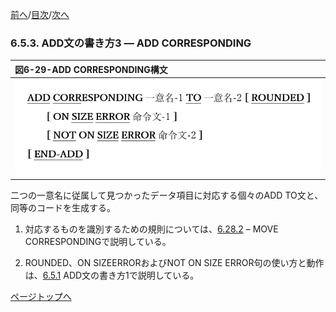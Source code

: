 <!--navi start1-->
[前へ](6-5-2.md)/[目次](https://opensourcecobol.github.io/markdown/TOC.html)/[次へ](6-6.md)
<!--navi end1-->
### 6.5.3. ADD文の書き方3 ― ADD CORRESPONDING

|図6-29-ADD CORRESPONDING構文|
|:--|
|![alt text](Image/6-29.png)|

二つの一意名に従属して見つかったデータ項目に対応する個々のADD TO文と、同等のコードを生成する。

1. 対応するものを識別するための規則については、[6.28.2](6-28-2.md) – MOVE CORRESPONDINGで説明している。

2. ROUNDED、ON SIZEERRORおよびNOT ON SIZE ERROR句の使い方と動作は、[6.5.1](6-5-1.md) ADD文の書き方1で説明している。

<!--navi start2-->

[ページトップへ](6-5-3.md)
<!--navi end2-->
